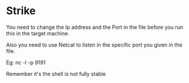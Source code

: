 # Strike

You need to change the Ip address and the Port in the file before you run this in the target machine.

Also you need to use Netcat to listen in the specific port you given in the file.

Eg: nc -l -p 9191

Remember it's the shell is not fully stable

